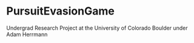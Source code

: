 # PursuitEvasionGame
Undergrad Research Project at the University of Colorado Boulder under Adam Herrmann 
